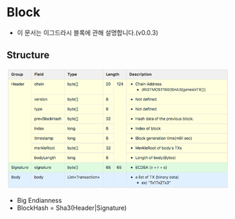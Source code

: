 # Block 
- 이 문서는 이그드라시 블록에 관해 설명합니다.(v0.0.3)

## Structure
![block](images/BlockV003.png)

- Big Endianness
- BlockHash = Sha3(Header|Signature)
